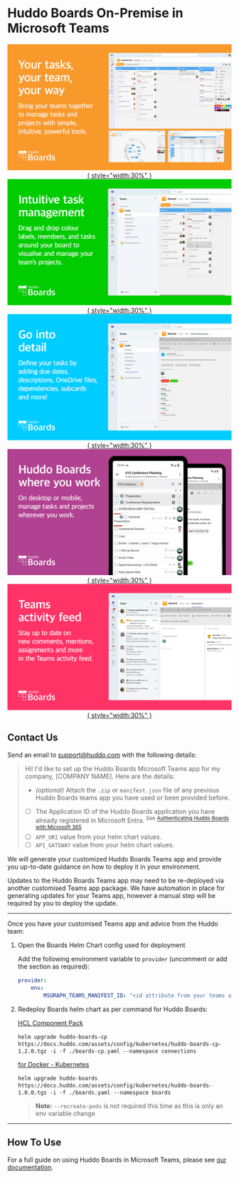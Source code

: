 # Huddo Boards On-Premise in Microsoft Teams

<div style="text-align:center" markdown>

[![Your tasks, your team, your way](./store-slides/1%20EN%20UK.png){ style="width:30%" }](./store-slides/1%20EN%20UK.png)
[![Intuitive task management](./store-slides/2%20EN%20UK.png){ style="width:30%" }](./store-slides/2%20EN%20UK.png)
[![Go into detail](./store-slides/3%20EN%20UK.png){ style="width:30%" }](./store-slides/3%20EN%20UK.png)
[![Huddo Boards where you work](./store-slides/4%20EN%20UK.png){ style="width:30%" }](./store-slides/4%20EN%20UK.png)
[![Teams activity feed](./store-slides/5%20EN%20UK.png){ style="width:30%" }](./store-slides/5%20EN%20UK.png)

</div>

## Contact Us

Send an email to [support@huddo.com](mailto:support@huddo.com) with the following details:

> Hi! I'd like to set up the Huddo Boards Microsoft Teams app for my company, [COMPANY NAME]. Here are the details:
>
> -   _(optional)_ Attach the `.zip` or `manifest.json` file of any previous Huddo Boards teams app you have used or been provided before.
> -   [ ] The Application ID of the Huddo Boards application you have already registered in Microsoft Entra. <sup>See [Authenticating Huddo Boards with Microsoft 365](../auth/index.md)</sup>
> -   [ ] `APP_URI` value from your helm chart values.
> -   [ ] `API_GATEWAY` value from your helm chart values.

We will generate your customized Huddo Boards Teams app and provide you up-to-date guidance on how to deploy it in your environment.

Updates to the Huddo Boards Teams app may need to be re-deployed via another customised Teams app package. We have automation in place for generating updates for your Teams app, however a manual step will be required by you to deploy the update.

---

Once you have your customised Teams app and advice from the Huddo team:

1.  Open the Boards Helm Chart config used for deployment

    Add the following environment variable to `provider` (uncomment or add the section as required):

    ```yaml
    provider:
        env:
            MSGRAPH_TEAMS_MANIFEST_ID: "<id attribute from your teams app manifest.json>"
    ```

2.  Redeploy Boards helm chart as per command for Huddo Boards:

    [HCL Component Pack](../../cp/index.md#install-boards-helm-chart)

        helm upgrade huddo-boards-cp https://docs.huddo.com/assets/config/kubernetes/huddo-boards-cp-1.2.0.tgz -i -f ./boards-cp.yaml --namespace connections

    [for Docker - Kubernetes](../../kubernetes/index.md#deploy-boards-chart)

        helm upgrade huddo-boards https://docs.huddo.com/assets/config/kubernetes/huddo-boards-1.0.0.tgz -i -f ./boards.yaml --namespace boards

    > **Note:** `--recreate-pods` is not required this time as this is only an env variable change

---

## How To Use

For a full guide on using Huddo Boards in Microsoft Teams, please see [our documentation](index.md).
